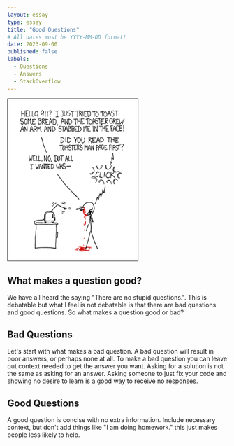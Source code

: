 ```yaml
---
layout: essay
type: essay
title: "Good Questions"
# All dates must be YYYY-MM-DD format!
date: 2023-09-06
published: false
labels:
  - Questions
  - Answers
  - StackOverflow
---
```


<img width="300px" class="rounded float-start pe-4" src="../img/smart-questions/rtfm.png">

## What makes a question good?

We have all heard the saying "There are no stupid questions.".  This is debatable but what I feel is not debatable is that there are bad questions and good questions.  So what makes a question good or bad?  

## Bad Questions

Let's start with what makes a bad question.  A bad question will result in poor answers, or perhaps none at all.  To make a bad question you can leave out context needed to get the answer you want.  Asking for a solution is not the same as asking for an answer.  Asking someone to just fix your code and showing no desire to learn is a good way to receive no responses.

## Good Questions

A good question is concise with no extra information.  Include necessary context, but don't add things like "I am  doing homework."  this just makes people less likely to help.